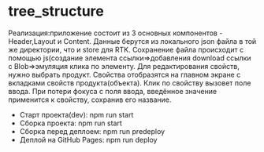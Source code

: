 # tree_structure

<a href="#start"></a>

<p>
Реализация:приложение состоит из 3 основных компонентов - Header,Layout и Content.
Данные берутся из локального json файла в той же директории, что и store для RTK. Сохранение файла происходит с помощью js(создание элемента ссылки=>добавления download ссылки с Blob=>эмуляция клика по элементу.
Для редактирования свойств, нужно выбрать продукт. Свойства отобразятся на главном экране с вкладками свойств продукта(объекта).
Клик по свойству вызовет поле ввода.
При потери фокуса с поля ввода, введённое значение применится к свойству, сохранив его название.
</p>


<ul id="#start">
<li>Старт проекта(dev): npm run start</li>
<li>Сборка проекта: npm run start</li>
<li>Сборка перед деплоем: npm run predeploy</li>
<li>Деплой на GitHub Pages: npm run deploy</li>
</ul>
